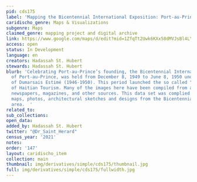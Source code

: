 ```yaml
---
pid: cds175
label: 'Mapping the Bicentennial International Exposition: Port-au-Prince, Haiti (1949-1950)'
caridischo_genre: Maps & Visualizations
subgenre: Maps
claimed_genre: mapping project and digital archive
link: https://www.google.com/maps/d/edit?mid=1ZfqTt2Uwk6KXx58dMVJsBl4LYxBg4AaY&ll=18.542926165759617%2C-72.34469624999997&z=15
access: open
status: In Development
language: en
creators: Hadassah St. Hubert
stewards: Hadassah St. Hubert
blurb: 'Celebrating Port-au-Prince’s founding, the Bicentennial International Exposition
  of Port-au-Prince, was held from December 8, 1949 to June 8, 1950 under the presidency
  of Dumarsais Estimé (1946-1950). This period launched the so called "Golden Age"
  of Haitian Tourism. Many of the images here have been compiled from archives, postcards,
  newspapers, magazines, and other sources. This data set was complied using older
  maps, photos, architectural sketches and designs from the Bicentennial (Bisantne)
  area.  '
related_to:
sub_collections:
open_data:
added_by: Hadassah St. Hubert
twitter: "@Dr_Saint_Herard"
census_year: '2021'
notes:
order: '147'
layout: caridischo_item
collection: main
thumbnail: img/derivatives/simple/cds175/thumbnail.jpg
full: img/derivatives/simple/cds175/fullwidth.jpg
---
```

